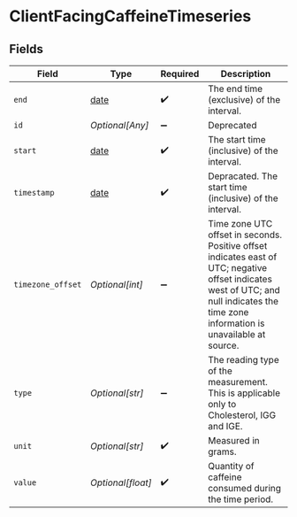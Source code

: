 # ClientFacingCaffeineTimeseries


## Fields

| Field                                                                                                                                                                                 | Type                                                                                                                                                                                  | Required                                                                                                                                                                              | Description                                                                                                                                                                           |
| ------------------------------------------------------------------------------------------------------------------------------------------------------------------------------------- | ------------------------------------------------------------------------------------------------------------------------------------------------------------------------------------- | ------------------------------------------------------------------------------------------------------------------------------------------------------------------------------------- | ------------------------------------------------------------------------------------------------------------------------------------------------------------------------------------- |
| `end`                                                                                                                                                                                 | [date](https://docs.python.org/3/library/datetime.html#date-objects)                                                                                                                  | :heavy_check_mark:                                                                                                                                                                    | The end time (exclusive) of the interval.                                                                                                                                             |
| `id`                                                                                                                                                                                  | *Optional[Any]*                                                                                                                                                                       | :heavy_minus_sign:                                                                                                                                                                    | Deprecated                                                                                                                                                                            |
| `start`                                                                                                                                                                               | [date](https://docs.python.org/3/library/datetime.html#date-objects)                                                                                                                  | :heavy_check_mark:                                                                                                                                                                    | The start time (inclusive) of the interval.                                                                                                                                           |
| `timestamp`                                                                                                                                                                           | [date](https://docs.python.org/3/library/datetime.html#date-objects)                                                                                                                  | :heavy_check_mark:                                                                                                                                                                    | Depracated. The start time (inclusive) of the interval.                                                                                                                               |
| `timezone_offset`                                                                                                                                                                     | *Optional[int]*                                                                                                                                                                       | :heavy_minus_sign:                                                                                                                                                                    | Time zone UTC offset in seconds. Positive offset indicates east of UTC; negative offset indicates west of UTC; and null indicates the time zone information is unavailable at source. |
| `type`                                                                                                                                                                                | *Optional[str]*                                                                                                                                                                       | :heavy_minus_sign:                                                                                                                                                                    | The reading type of the measurement. This is applicable only to Cholesterol, IGG and IGE.                                                                                             |
| `unit`                                                                                                                                                                                | *Optional[str]*                                                                                                                                                                       | :heavy_check_mark:                                                                                                                                                                    | Measured in grams.                                                                                                                                                                    |
| `value`                                                                                                                                                                               | *Optional[float]*                                                                                                                                                                     | :heavy_check_mark:                                                                                                                                                                    | Quantity of caffeine consumed during the time period.                                                                                                                                 |